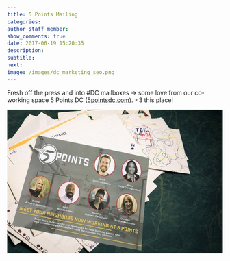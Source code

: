 ```yaml
---
title: 5 Points Mailing
categories:
author_staff_member:
show_comments: true
date: 2017-06-19 15:20:35
description:
subtitle:
next:
image: /images/dc_marketing_seo.png
---
```



Fresh off the press and into #DC mailboxes → some love from our co-working space 5 Points DC ([5pointsdc.com](5pointsdc.com)). &lt;3 this place!

![](/uploads/versions/5points-mailer-dc-seo---x----900-601x---.jpg)